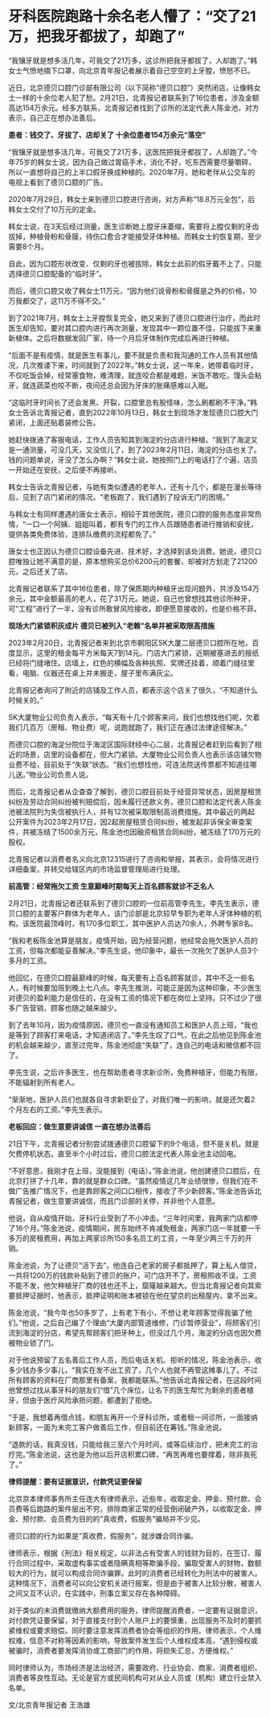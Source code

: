 # 牙科医院跑路十余名老人懵了：“交了21万，把我牙都拔了，却跑了”

“我镶牙就是想多活几年，可我交了21万多，这诊所把我牙都拔了，人却跑了。”韩女士气愤地摘下口罩，向北京青年报记者展示着自己空空的上牙膛，愤怒不已。

近日，北京德贝口腔门诊部有限公司（以下简称“德贝口腔”）突然闭店，让像韩女士一样的十余位老人犯了愁。2月21日，北青报记者联系到了16位患者，涉及金额高达154万余元。经多方联系，北青报记者找到了诊所的法定代表人陈金池，对方表示，自己正在想办法善后。

**患者：钱交了、牙拔了、店却关了 十余位患者154万余元“落空”**

“我镶牙就是想多活几年，可我交了21万多，这医院把我牙都拔了，人却跑了。”今年75岁的韩女士说，因为自己做过胃癌手术，消化不好，吃东西需要尽量嚼碎，所以一直想将自己的上半口假牙换成种植的。2020年7月，她和老伴从公交车的电视上看到了德贝口腔的广告。

2020年7月29日，韩女士来到德贝口腔进行咨询，对方声称“18.8万元全包”，后韩女士交付了10万元的定金。

韩女士说，在3天后经过测量，医生诊断她上膛牙床萎缩，需要将上膛仅剩的牙齿拔掉，种植骨粉和骨膜，待伤口愈合才能接受牙体种植。而韩女士的恢复期，至少需要8个月。

自此，因为口腔形状改变、仅剩的牙也被拔除，韩女士此前的假牙戴不上了，只能选择德贝口腔配备的“临时牙”。

而后，德贝口腔又收了韩女士11万元，“因为他们说骨粉和骨膜是之外的价格，10万我都交了，这11万不得不交。”

到了2021年7月，韩女士上牙膛恢复完全，她又来到了德贝口腔进行治疗，而此时医生却告知，要对其口腔内进行再次测量，发现其中一颗位置不佳，只能拔下来重新植体。之后将数据发回厂家，待一个月后牙体制作完成后再进行种植。

“后面不是有疫情，就是医生有事儿，要不就是负责和我沟通的工作人员有其他情况，几次推诿下来，时间就到了2022年。”韩女士说，这一年来，她带着临时牙，不仅吃饭会掉，经常塞食物，难清理，就连咬合都是难题，米饭不敢吃，馒头会粘牙，就连蔬菜也咬不断，夜间还总会因为牙床的胀痛感难以入眠。

“这临时牙时间长了还会发黑、开裂，口腔里总有股怪味，怎么刷都刷不干净。”韩女士告诉北青报记者，直到2022年10月13日，韩女士到现场才发现德贝口腔大门紧闭，上面还贴着装修公告。

她赶快拨通了客服电话，工作人员告知其到海淀的分店进行种植。“我到了海淀又是一通测量，可没几天，又没信儿了，到了2023年2月11日，海淀的分店也关了。钱的问题单说，牙没了怎么办啊？”韩女士说，她按照门上的电话打了个遍，店员一开始还在安抚，之后便不再接听。

韩女士告诉北青报记者，与她有类似遭遇的老年人，还有十几个，都是在漫长等待后，见到了店门紧闭的情况。“老板跑了，我们遇到了投诉无门的困境。”

与韩女士有同样遭遇的唐女士表示，相较于其他医院，德贝口腔的服务态度非常热情，“一口一个阿姨、姐姐叫着，都有专门的工作人员跟随患者进行推销和安抚，提供各类免费体验，连排队缴费的流程都免了。”

唐女士也正因认为德贝口腔设备先进、技术好，才选择到该处消费。她说，德贝口腔唯独让她不满意的是，原本想购买总价6200元的套餐，却被对方划走了21200元，之后还关了店。

北青报记者联系了其中16位患者，除了保质期内种植牙出现问题外，共涉及154万余元，其中金额最高的老人，花了31万元。她说，自己也曾想找其他诊所种牙，可“工程”进行了一半，没有诊所敢冒风险接收，即便愿意接收的，也是价格不菲。

**现场大门紧锁积灰成片 德贝已被列入“老赖”名单并被采取限高措施**

2023年2月20日，北青报记者来到北京市朝阳区SK大厦二层德贝口腔所在地，百度显示，这里的租金每平方米每天7到14元。门店大门紧锁，近期被塞进去的报纸已经将门缝堵住。店墙上，红色的横幅及各种执照、奖牌还挂着，顺着门缝往里看，电脑、仪器还在桌上并未搬走，屋子里布满灰尘。

北青报记者询问了附近的店铺及工作人员，都表示这个店关了很久，“不知道什么时候关的。”

SK大厦物业公司负责人表示，“每天有十几个顾客来问，我们也想找他们呢，欠着我们几百万（房租、物业费）呢，说跑就跑了，我们正在通过法律途径解决。”

而德贝口腔的海淀分院位于海淀区国际财经中心二层，北青报记者赶到后看到了相近的场景，店里的设备都在，但大门紧锁。大厦物业公司负责人也表示该店铺欠物业费不给，目前处于“失联”状态。“我们也想找他，可连法院送传票都不知道往哪儿送。”物业公司负责人说。

而后，北青报记者从企查查了解到，德贝口腔目前处于经营异常状态，因房屋租赁纠纷及劳动合同纠纷被判赔偿后，因未履行还款义务，德贝口腔和法定代表人陈金池被法院列为失信被执行人，并有12次被采取限制高消费措施。其中最近的两起公开案件为2023年2月17日，因2起房屋租赁合同纠纷，被发起非诉保全审查案件，共被冻结了1500余万元，陈金池也因融资租赁合同纠纷，被冻结了170万元的股权。

北青报记者以消费者名义向北京12315进行了咨询和举报，其表示，会将情况进行详细备案，并转交给辖区内的市场监督管理局进行处理。

**前高管：经常拖欠工资 生意巅峰时期每天上百名顾客就诊不乏名人**

2月21日，北青报记者还联系到了德贝口腔的一位前高管李先生。李先生表示，德贝口腔的主要客户群体为老年人，该门诊部是北京较早专职为老年人牙体种植的机构。该医院最顶峰时，有170多位职工，其中医护人员达70余人，外聘专家8名。

“我和老板陈金池算是朋友，疫情开始，因为经营问题，他经常会拖欠医护人员的工资，但每次都能妥善解决。”李先生说，他印象中，最长一次拖欠了医护人员3个多月的工资。

他回忆，在德贝口腔最巅峰的时候，每天要有上百名顾客就诊，其中不乏一些名人，有时候要加班到晚上七八点。李先生推测，可能正是因为这种印象，不少医生对德贝的盈利能力是信任的，在没有工资的情况下都在岗位上坚持。只不过少了很多广告营销，顾客也随之越来越少。

到了去年10月，因为疫情原因，德贝也一直没有通知员工和医护人员上班，“我也是等到了顾客打来电话，才知道闭店了。”李先生叹了口气，在此之后他见到陈金池的机会越来越少，直至过完年，陈金池彻底“失联”了，连自己的电话和微信都不回了。

李先生说，之后许多医生，也在帮助患者寻求新诊所，免费种植牙，但能力有限，不能辐射到所有老人。

“渐渐地，医护人员们也就各自寻求新职业了，对我们唯一的影响，就是还欠着2个月左右的工资。”李先生表示。

**老板回应：做生意要讲诚信 一直在想办法善后**

21日下午，北青报记者分别尝试拨通德贝口腔留下的9个电话，但不是关机，就是欠费停机状态。直至半个小时过后，德贝口腔法定代表人陈金池主动回电。

“不好意思，我刚才在上班，没能接到（电话）。”陈金池说，他创建德贝口腔后，在北京打拼了十几年，靠的就是群众口碑。“虽然疫情这几年业绩很惨，但我们在不做广告推广情况下，也是靠顾客之间口口相传，接收了不少新顾客。”陈金池告诉北青报记者，做生意要讲诚信，而且门诊部的关停，并非他个人意愿。

他说，自从疫情开始，牙科行业受到了不小冲击。“三年时间里，我两家门店都停了16个月。”陈金池说，疫情期间，房东始终不肯减免租金，两家门店一年就要一千多万的房租费用，再加上两家诊所150多名员工的工资，一年至少两三千万的开销。

陈金池说，为了让德贝“活下去”，他连自己老家的房子都抵押了，算上私人借贷，一共将1200万的钱款补贴到了德贝的账户，可门店开不了，房租照收不误，工资不能不发，他欠种植牙厂商的钱也还不上，窟窿越来越大。但当北青报记者向其索要抵押证据时，他表示，抵押证明和账本被锁在他在望京的出租屋内，拿不出来。

陈金池说，“我今年也50多岁了，上有老下有小，不想让老年顾客觉得我骗了他们。”他说，之后自己编了个理由“大厦内部管道维修，门诊暂停营业”，将顾客们引流到海淀的分店，希望先帮顾客们把牙种上，但没过几个月，海淀的分店也因欠费被物业锁了门。

对于他说预留了五名善后工作人员，而后电话关机、拒听的情况，陈金池表示，收多少钱办多少事儿，“我实在发不出工资了，几个人也就不再管这摊事儿了。不过所有顾客的资料在厂商那里有备案，我都能联系。”他告诉北青报记者，在这段时间他曾想过找从事牙科的朋友们“借”几个床位，让名下的医生帮忙为剩余的患者植牙，但由于医疗风险承担问题，都遭到了拒绝。

“于是，我想着再借点钱，和朋友再开一个牙科诊所，或者租一间诊所，一面接纳新顾客，一面为未完工客户做善后工作，但目前还在筹钱。”陈金池说。

“退款的话，我真没钱，只能给我三至六个月时间，或等后续治疗，把未完工的治疗完。”陈金池说，这也是为他以后开店积累口碑，“再苦再难也要撑着，除非我死了。”

**律师提醒：要有证据意识，付款凭证要保留**

北京京本律师事务所主任连大有律师表示，近些年，收取定金、押金、预付款、会员费等后跑路的案件层出不穷。排除商家正常的经营倒闭破产外，以收取定金、押金、预付款、会员费为目的的“真收费，假服务”骗局并不少见。

德贝口腔的行为如果是“真收费，假服务”，就涉嫌合同诈骗。

律师表示，根据《刑法》相关规定，以非法占有受害人的钱财为目的，在签订、履行合同过程中，采取虚构事实或者隐瞒真相等欺骗手段，骗取受害人的财物，数额较大的行为，就可以构成合同诈骗罪。此时的消费者已经转化为刑法中的被害人。这种情况下，消费者可以向公安机关进行报案，但是由于被害人比较分散，被害人之间又互不认识，在实践中，刑事立案又存在各种障碍。

对于类似的未消费就缴纳大额费用的服务，律师提醒消费者，一定要有证据意识，对付款凭证要保留，对于直接支付到个人账户上的要慎重，出现服务不及时的要抓紧维权或要求赔偿。同时要注意发挥消费者协会等组织的作用。律师表示，个人维权难，信息不对称等因素的影响，导致案件发生后个人维权成本高，“遇到侵权或被骗时，消费者要发挥消协或工商部门的作用，将损失汇总，方便维权。”

同时律师认为，市场经济是法治经济，需要政府、行业协会、商家、消费者组织、消费者等良性互动。无论是官方或民间机构可对从业人员或（机构）建立行业禁入名单。

文/北京青年报记者 王浩雄

